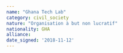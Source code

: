 ```yaml
---
name: "Ghana Tech Lab"
category: civil_society
nature: "Organisation à but non lucratif"
nationality: GHA
alliance: 
date_signed: '2018-11-12'
---
```

    